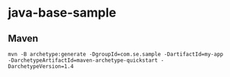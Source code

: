 # java-base-sample

## Maven

```
mvn -B archetype:generate -DgroupId=com.se.sample -DartifactId=my-app  -DarchetypeArtifactId=maven-archetype-quickstart -DarchetypeVersion=1.4
```
